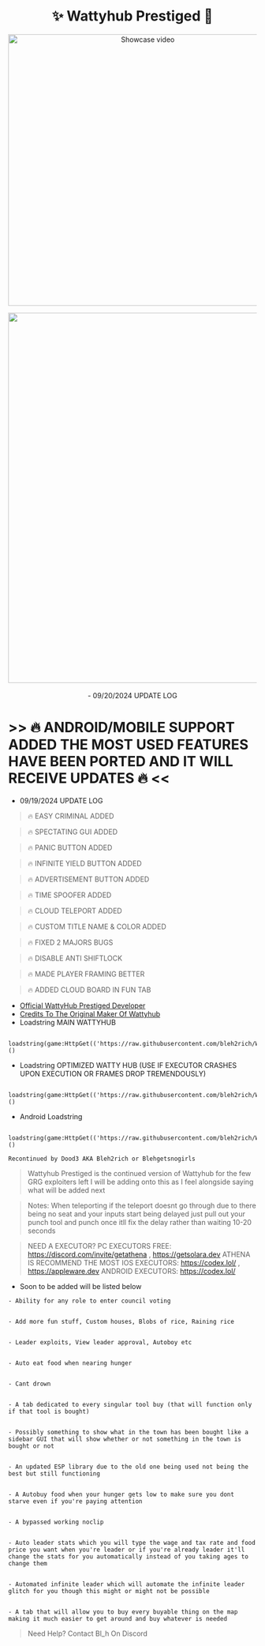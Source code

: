 <h1 align="center">✨ Wattyhub Prestiged 🎉</h1> 
<p align="center">
    <a href="https://www.youtube.com/watch?v=iB9zhk909x0" target="_blank">
        <img src="https://i.imgur.com/A64uSZ5.png" width="550" alt="Showcase video" title="Showcase video">
    </a>
</p>
<p align= "center"> <kbd> <img  src="https://i.imgur.com/dZhpVgA.png"width="750"> </kbd><br><br>
- 09/20/2024 UPDATE LOG

    
# >> 🔥 ANDROID/MOBILE SUPPORT ADDED THE MOST USED FEATURES HAVE BEEN PORTED AND IT WILL RECEIVE UPDATES 🔥 <<


- 09/19/2024 UPDATE LOG
> 🔥 EASY CRIMINAL ADDED

> 🔥 SPECTATING GUI ADDED

> 🔥 PANIC BUTTON ADDED

> 🔥 INFINITE YIELD BUTTON ADDED

> 🔥 ADVERTISEMENT BUTTON ADDED

> 🔥 TIME SPOOFER ADDED

> 🔥 CLOUD TELEPORT ADDED

> 🔥 CUSTOM TITLE NAME & COLOR ADDED

> 🔥 FIXED 2 MAJORS BUGS

> 🔥 DISABLE ANTI SHIFTLOCK

> 🔥 MADE PLAYER FRAMING BETTER

> 🔥 ADDED CLOUD BOARD IN FUN TAB

- <a href="https://www.youtube.com/@PrestigedDev">Official WattyHub Prestiged Developer</a>
- <a href="https://www.youtube.com/@wattyville5476">Credits To The Original Maker Of Wattyhub</a>
- Loadstring MAIN WATTYHUB
```
 loadstring(game:HttpGet(('https://raw.githubusercontent.com/bleh2rich/WattyhubPrestiged/main/WattyhubPrestiged.lua'),true))()
```

- Loadstring OPTIMIZED WATTY HUB (USE IF EXECUTOR CRASHES UPON EXECUTION OR FRAMES DROP TREMENDOUSLY)

```
 loadstring(game:HttpGet(('https://raw.githubusercontent.com/bleh2rich/WattyhubPrestiged/main/WattyhubPrestigedOptimized/OptimizedWattyhub.lua'),true))()
```

- Android Loadstring

```
 loadstring(game:HttpGet(('https://raw.githubusercontent.com/bleh2rich/WattyhubPrestiged/main/AndroidWattyhubPrestiged/WattyHubPrestigedAndroid.lua'),true))()
```

``` Recontinued by Dood3 AKA Bleh2rich or Blehgetsnogirls ```
> Wattyhub Prestiged is the continued version of Wattyhub for the few GRG exploiters left I will be adding onto this as I feel alongside saying what will be added next

> Notes: When teleporting if the teleport doesnt go through due to there being no seat and your inputs start being delayed just pull out your punch tool and punch once itll fix the delay rather than waiting 10-20 seconds

> NEED A EXECUTOR?
> PC EXECUTORS FREE: https://discord.com/invite/getathena , https://getsolara.dev ATHENA IS RECOMMEND THE MOST
> IOS EXECUTORS: https://codex.lol/ , https://appleware.dev
> ANDROID EXECUTORS: https://codex.lol/

- Soon to be added will be listed below
```
- Ability for any role to enter council voting


- Add more fun stuff, Custom houses, Blobs of rice, Raining rice


- Leader exploits, View leader approval, Autoboy etc


- Auto eat food when nearing hunger


- Cant drown


- A tab dedicated to every singular tool buy (that will function only if that tool is bought)


- Possibly something to show what in the town has been bought like a sidebar GUI that will show whether or not something in the town is bought or not


- An updated ESP library due to the old one being used not being the best but still functioning


- A Autobuy food when your hunger gets low to make sure you dont starve even if you're paying attention


- A bypassed working noclip


- Auto leader stats which you will type the wage and tax rate and food price you want when you're leader or if you're already leader it'll change the stats for you automatically instead of you taking ages to change them


- Automated infinite leader which will automate the infinite leader glitch for you though this might or might not be possible


- A tab that will allow you to buy every buyable thing on the map making it much easier to get around and buy whatever is needed
```



> Need Help? Contact Bl_h On Discord

